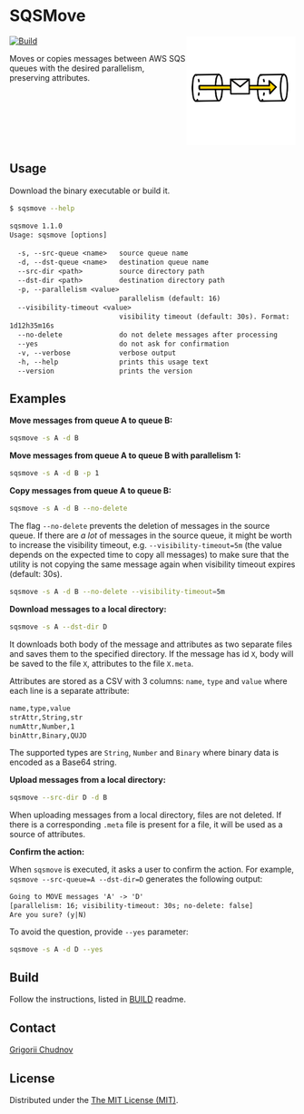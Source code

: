 # SQSMove

<img src="res/img/logo192.png" width="192px" height="192px" align="right" />

[![Build](https://github.com/gchudnov/sqsmove/actions/workflows/ci.yml/badge.svg)](https://github.com/gchudnov/sqsmove/actions/workflows/ci.yml)

Moves or copies messages between AWS SQS queues with the desired parallelism, preserving attributes.

<br clear="right" /><!-- Turn off the wrapping for the logo image. -->

## Usage

Download the binary executable or build it.

```bash
$ sqsmove --help
```

```text
sqsmove 1.1.0
Usage: sqsmove [options]

  -s, --src-queue <name>   source queue name
  -d, --dst-queue <name>   destination queue name
  --src-dir <path>         source directory path
  --dst-dir <path>         destination directory path
  -p, --parallelism <value>
                           parallelism (default: 16)
  --visibility-timeout <value>
                           visibility timeout (default: 30s). Format: 1d12h35m16s
  --no-delete              do not delete messages after processing
  --yes                    do not ask for confirmation
  -v, --verbose            verbose output
  -h, --help               prints this usage text
  --version                prints the version
```

## Examples

**Move messages from queue A to queue B:**

```bash
sqsmove -s A -d B
```

**Move messages from queue A to queue B with parallelism 1:**

```bash
sqsmove -s A -d B -p 1
```

**Copy messages from queue A to queue B:**

```bash
sqsmove -s A -d B --no-delete
```

The flag `--no-delete` prevents the deletion of messages in the source queue. If there are *a lot* of messages in the source queue, it might be worth to increase the visibility timeout, e.g. `--visibility-timeout=5m` (the value depends on the expected time to copy all messages) to make sure that the utility is not copying the same message again when visibility timeout expires (default: 30s).

```bash
sqsmove -s A -d B --no-delete --visibility-timeout=5m
```

**Download messages to a local directory:**

```bash
sqsmove -s A --dst-dir D
```

It downloads both body of the message and attributes as two separate files and saves them to the specified directory.
If the message has id `X`, body will be saved to the file `X`, attributes to the file `X.meta`.

Attributes are stored as a CSV with 3 columns: `name`, `type` and `value` where each line is a separate attribute:

```text
name,type,value
strAttr,String,str
numAttr,Number,1
binAttr,Binary,QUJD
```

The supported types are `String`, `Number` and `Binary` where binary data is encoded as a Base64 string.

**Upload messages from a local directory:**

```bash
sqsmove --src-dir D -d B
```

When uploading messages from a local directory, files are not deleted. If there is a corresponding `.meta` file is present for a file, it will be used as a source of attributes.

**Confirm the action:**

When `sqsmove` is executed, it asks a user to confirm the action.
For example, `sqsmove --src-queue=A --dst-dir=D` generates the following output:

```text
Going to MOVE messages 'A' -> 'D'
[parallelism: 16; visibility-timeout: 30s; no-delete: false]
Are you sure? (y|N)
```

To avoid the question, provide `--yes` parameter:

```bash
sqsmove -s A -d D --yes
```

## Build

Follow the instructions, listed in [BUILD](res/graalvm/BUILD.md) readme.

## Contact

[Grigorii Chudnov](mailto:g.chudnov@gmail.com)

## License

Distributed under the [The MIT License (MIT)](LICENSE).
